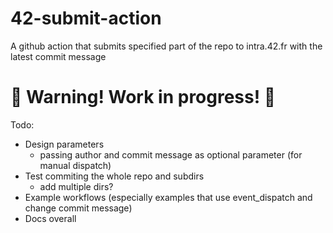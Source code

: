 # 42-submit-action
A github action that submits specified part of the repo to intra.42.fr with the latest commit message

# 🛑 Warning! Work in progress! 🛑

Todo:

+ Design parameters
    * passing author and commit message as optional parameter (for manual dispatch)
+ Test commiting the whole repo and subdirs
    * add multiple dirs?
+ Example workflows (especially examples that use event_dispatch and change commit message)
+ Docs overall
